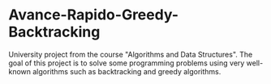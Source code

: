 # Avance-Rapido-Greedy-Backtracking
University project from the course "Algorithms and Data Structures". The goal of this project is to solve some programming problems using very well-known algorithms such as backtracking and greedy algorithms.
